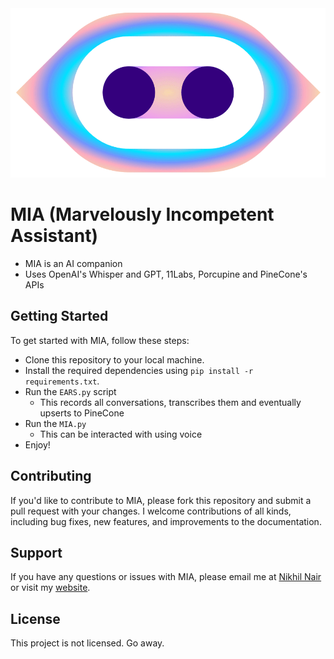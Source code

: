 <img src="./public/logo.gif"  />

# MIA (Marvelously Incompetent Assistant)

- MIA is an AI companion
- Uses OpenAI's Whisper and GPT, 11Labs, Porcupine and PineCone's APIs

## Getting Started

To get started with MIA, follow these steps:

- Clone this repository to your local machine.
- Install the required dependencies using `pip install -r requirements.txt`.
- Run the `EARS.py` script
    - This records all conversations, transcribes them and eventually upserts to PineCone  
- Run the `MIA.py` 
    - This can be interacted with using voice
- Enjoy!

## Contributing

If you'd like to contribute to MIA, please fork this repository and submit a pull request with your changes. I welcome contributions of all kinds, including bug fixes, new features, and improvements to the documentation.

## Support

If you have any questions or issues with MIA, please email me at [Nikhil Nair](mailto:niknair31898@gmail.com?subject=[MIA-Help]) or visit my [website](https://nikhil-nair.web.app/).

## License

This project is not licensed. Go away.